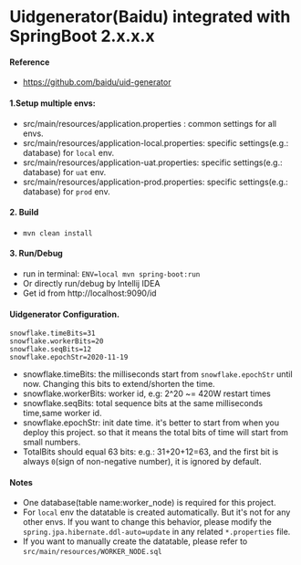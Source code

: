 # Uidgenerator(Baidu) integrated with SpringBoot 2.x.x.x

#### Reference
- https://github.com/baidu/uid-generator

#### 1.Setup multiple envs:

- src/main/resources/application.properties : common settings for all envs.
- src/main/resources/application-local.properties: specific settings(e.g.: database) for `local` env.
- src/main/resources/application-uat.properties: specific settings(e.g.: database) for `uat` env.
- src/main/resources/application-prod.properties: specific settings(e.g.: database) for `prod` env.


#### 2. Build
- `mvn clean install`

#### 3. Run/Debug
- run in terminal: `ENV=local mvn spring-boot:run`
- Or directly run/debug by Intellij IDEA
- Get id from http://localhost:9090/id


#### Uidgenerator Configuration.
```
snowflake.timeBits=31
snowflake.workerBits=20
snowflake.seqBits=12
snowflake.epochStr=2020-11-19
```

- snowflake.timeBits: the milliseconds start from `snowflake.epochStr` until now. Changing this bits to extend/shorten the time.
- snowflake.workerBits: worker id, e.g: 2^20 ~= 420W restart times
- snowflake.seqBits: total sequence bits at the same milliseconds time,same worker id.
- snowflake.epochStr: init date time. it's better to start from when you deploy this project. so that it means the total bits of time will start from small numbers.
- TotalBits should equal 63 bits: e.g.: 31+20+12=63, and the first bit is always `0`(sign of non-negative number), it is ignored by default.

#### Notes
- One database(table name:worker_node) is required for this project.
- For `local` env the datatable is created automatically. But it's not for any other envs. If you want to change this behavior, please modify the `spring.jpa.hibernate.ddl-auto=update` in any related `*.properties` file.
- If you want to manually create the datatable, please refer to `src/main/resources/WORKER_NODE.sql`


